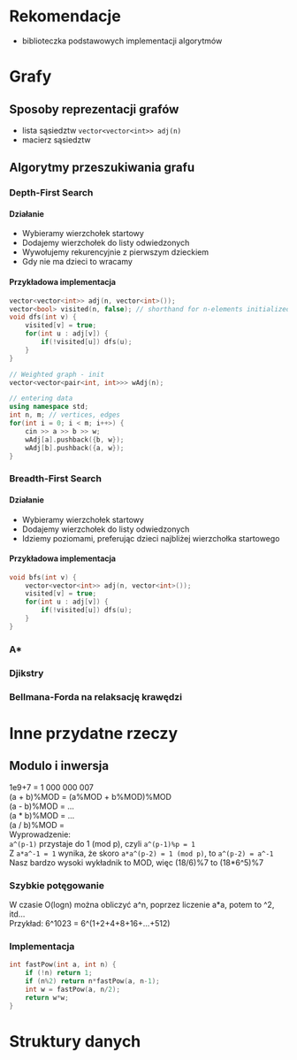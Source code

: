 # Rekomendacje
- biblioteczka podstawowych implementacji algorytmów

# Grafy
## Sposoby reprezentacji grafów
- lista sąsiedztw `vector<vector<int>> adj(n)`
- macierz sąsiedztw
## Algorytmy przeszukiwania grafu
### Depth-First Search
#### Działanie
- Wybieramy wierzchołek startowy
- Dodajemy wierzchołek do listy odwiedzonych
- Wywołujemy rekurencyjnie z pierwszym dzieckiem
- Gdy nie ma dzieci to wracamy
#### Przykładowa implementacja
```cpp
vector<vector<int>> adj(n, vector<int>());
vector<bool> visited(n, false); // shorthand for n-elements initialized to 'false'
void dfs(int v) {
    visited[v] = true;
    for(int u : adj[v]) {
        if(!visited[u]) dfs(u);
    }
}

// Weighted graph - init
vector<vector<pair<int, int>>> wAdj(n);

// entering data
using namespace std;
int n, m; // vertices, edges
for(int i = 0; i < m; i++>) {
    cin >> a >> b >> w;
    wAdj[a].pushback({b, w});
    wAdj[b].pushback({a, w});
}

```
### Breadth-First Search
#### Działanie
- Wybieramy wierzchołek startowy
- Dodajemy wierzchołek do listy odwiedzonych
- Idziemy poziomami, preferując dzieci najbliżej wierzchołka startowego
#### Przykładowa implementacja
```cpp
void bfs(int v) {
    vector<vector<int>> adj(n, vector<int>());
    visited[v] = true;
    for(int u : adj[v]) {
        if(!visited[u]) dfs(u);
    }
}
```
### A*
### Djikstry
### Bellmana-Forda na relaksację krawędzi
# Inne przydatne rzeczy
## Modulo i inwersja
1e9+7 = 1 000 000 007\
(a + b)%MOD = (a%MOD + b%MOD)%MOD\
(a - b)%MOD = ...\
(a * b)%MOD = ...\
(a / b)%MOD = 
\
Wyprowadzenie:\
`a^(p-1)` przystaje do 1 (mod p), czyli `a^(p-1)%p = 1`\
Z `a*a^-1 = 1` wynika, że skoro `a*a^(p-2) = 1 (mod p)`, to `a^(p-2) = a^-1`\
Nasz bardzo wysoki wykładnik to MOD,
więc (18/6)%7 to (18*6^5)%7
### Szybkie potęgowanie
W czasie O(logn) można obliczyć a^n, poprzez liczenie a*a, potem to ^2, itd...\
Przykład: 6^1023 = 6^(1+2+4+8+16+...+512)
### Implementacja
```cpp
int fastPow(int a, int n) {
    if (!n) return 1;
    if (n%2) return n*fastPow(a, n-1);
    int w = fastPow(a, n/2);
    return w*w;
}
```
# Struktury danych
